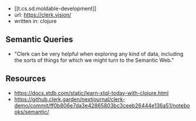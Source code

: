 

- [[t.cs.sd.moldable-development]]
- url: https://clerk.vision/
- written in: clojure

## Semantic Queries

- "Clerk can be very helpful when exploring any kind of data, including the sorts of things for which we might turn to the Semantic Web."

## Resources
- https://docs.xtdb.com/static/learn-xtql-today-with-clojure.html
- https://github.clerk.garden/nextjournal/clerk-demo/commit/ff0b806e7da3e42865803bc3ceeb26444e136a51/notebooks/semantic/